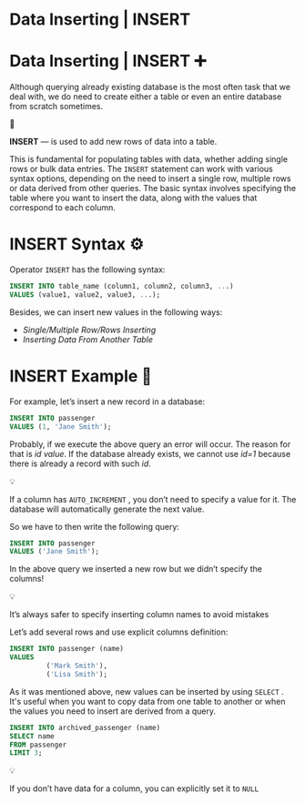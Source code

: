 # Data Inserting | INSERT

# Data Inserting | INSERT ➕

Although querying already existing database is the most often task that we deal with, we do need to create either a table or even an entire database from scratch sometimes. 

<aside>
📖

**INSERT** — is used to add new rows of data into a table.

</aside>

This is fundamental for populating tables with data, whether adding single rows or bulk data entries. The `INSERT` statement can work with various syntax options, depending on the need to insert a single row, multiple rows or data derived from other queries. The basic syntax involves specifying the table where you want to insert the data, along with the values that correspond to each column.

# INSERT Syntax **⚙️**

Operator `INSERT` has the following syntax:

```sql
INSERT INTO table_name (column1, column2, column3, ...)
VALUES (value1, value2, value3, ...);
```

Besides, we can insert new values in the following ways:

- *Single/Multiple Row/Rows Inserting*
- *Inserting Data From Another Table*

# INSERT Example 🧪

For example, let’s insert a new record in a database:

```sql
INSERT INTO passenger
VALUES (1, 'Jane Smith');
```

Probably, if we execute the above query an error will occur. The reason for that is *id value*. If the database already exists, we cannot use *id=1* because there is already a record with such *id*.

<aside>
💡

If a column has `AUTO_INCREMENT` , you don’t need to specify a value for it. The database will automatically generate the next value.

</aside>

So we have to then write the following query:

```sql
INSERT INTO passenger
VALUES ('Jane Smith');
```

In the above query we inserted a new row but we didn’t specify the columns!

<aside>
💡

It’s always safer to specify inserting column names to avoid mistakes

</aside>

Let’s add several rows and use explicit columns definition:

```sql
INSERT INTO passenger (name)
VALUES
		 ('Mark Smith'),
		 ('Lisa Smith');
```

As it was mentioned above, new values can be inserted by using `SELECT` . It's useful when you want to copy data from one table to another or when the values you need to insert are derived from a query. 

```sql
INSERT INTO archived_passenger (name)
SELECT name
FROM passenger 
LIMIT 3;
```

<aside>
💡

If you don’t have data for a column, you can explicitly set it to `NULL` 

</aside>